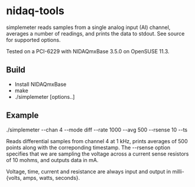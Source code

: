 nidaq-tools
===========

simplemeter reads samples from a single analog input (AI) channel, averages a
number of readings, and prints the data to stdout.  See source for supported
options.

Tested on a PCI-6229 with NIDAQmxBase 3.5.0 on OpenSUSE 11.3.


Build
-----

 * Install NIDAQmxBase
 * make
 * ./simplemeter [options..]


Example
-------

  ./simplemeter --chan 4 --mode diff --rate 1000 --avg 500 --rsense 10 --ts

Reads differential samples from channel 4 at 1 kHz, prints averages of 500
points along with the correponding timestamp.  The --rsense option specifies
that we are sampling the voltage across a current sense resistors of 10
mohms, and outputs data in mA. 

Voltage, time, current and resistance are always input and output in milli-
{volts, amps, watts, seconds}.

